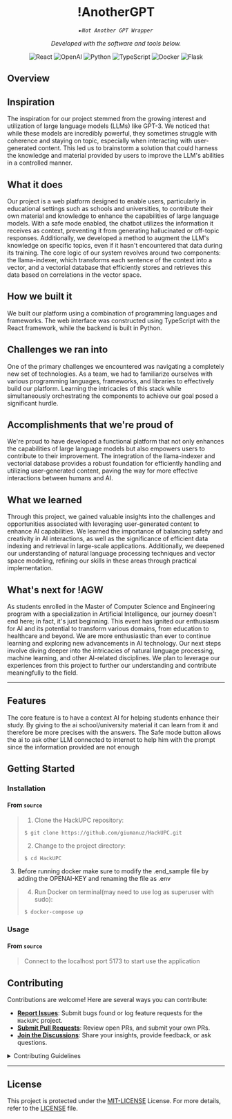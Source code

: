 <p align="center">
    <h1 align="center">!AnotherGPT
</h1>
</p>
<p align="center">
    <em><code>►Not Another GPT Wrapper</code></em>
</p>
<p>
<p align="center">
		<em>Developed with the software and tools below.</em>
</p>
<p align="center">
	<img src="https://img.shields.io/badge/React-61DAFB.svg?style=flat-square&logo=React&logoColor=black" alt="React">
	<img src="https://img.shields.io/badge/OpenAI-412991.svg?style=flat-square&logo=OpenAI&logoColor=white" alt="OpenAI">
	<img src="https://img.shields.io/badge/Python-3776AB.svg?style=flat-square&logo=Python&logoColor=white" alt="Python">
	<img src="https://img.shields.io/badge/TypeScript-3178C6.svg?style=flat-square&logo=TypeScript&logoColor=white" alt="TypeScript">
	<img src="https://img.shields.io/badge/Docker-2496ED.svg?style=flat-square&logo=Docker&logoColor=white" alt="Docker">
	<img src="https://img.shields.io/badge/Flask-000000.svg?style=flat-square&logo=Flask&logoColor=white" alt="Flask">
</p>


##  Overview

 ## Inspiration

The inspiration for our project stemmed from the growing interest and utilization of large language models (LLMs) like GPT-3. We noticed that while these models are incredibly powerful, they sometimes struggle with coherence and staying on topic, especially when interacting with user-generated content. This led us to brainstorm a solution that could harness the knowledge and material provided by users to improve the LLM's abilities in a controlled manner.

## What it does

Our project is a web platform designed to enable users, particularly in educational settings such as schools and universities, to contribute their own material and knowledge to enhance the capabilities of large language models. With a safe mode enabled, the chatbot utilizes the information it receives as context, preventing it from generating hallucinated or off-topic responses. Additionally, we developed a method to augment the LLM's knowledge on specific topics, even if it hasn't encountered that data during its training.
The core logic of our system revolves around two components: the llama-indexer, which transforms each sentence of the context into a vector, and a vectorial database that efficiently stores and retrieves this data based on correlations in the vector space.

## How we built it

We built our platform using a combination of programming languages and frameworks. The web interface was constructed using TypeScript with the React framework, while the backend is built in Python.

## Challenges we ran into

One of the primary challenges we encountered was navigating a completely new set of technologies. As a team, we had to familiarize ourselves with various programming languages, frameworks, and libraries to effectively build our platform. Learning the intricacies of this stack while simultaneously orchestrating the components to achieve our goal posed a significant hurdle.

## Accomplishments that we're proud of

We're proud to have developed a functional platform that not only enhances the capabilities of large language models but also empowers users to contribute to their improvement. The integration of the llama-indexer and vectorial database provides a robust foundation for efficiently handling and utilizing user-generated content, paving the way for more effective interactions between humans and AI.

## What we learned

Through this project, we gained valuable insights into the challenges and opportunities associated with leveraging user-generated content to enhance AI capabilities. We learned the importance of balancing safety and creativity in AI interactions, as well as the significance of efficient data indexing and retrieval in large-scale applications. Additionally, we deepened our understanding of natural language processing techniques and vector space modeling, refining our skills in these areas through practical implementation.

## What's next for !AGW

As students enrolled in the Master of Computer Science and Engineering program with a specialization in Artificial Intelligence, our journey doesn't end here; in fact, it's just beginning. This event has ignited our enthusiasm for AI and its potential to transform various domains, from education to healthcare and beyond.
We are more enthusiastic than ever to continue learning and exploring new advancements in AI technology. Our next steps involve diving deeper into the intricacies of natural language processing, machine learning, and other AI-related disciplines. We plan to leverage our experiences from this project to further our understanding and contribute meaningfully to the field.

---

##  Features

 The core feature is to have a context AI for helping students enhance their study. By giving to the ai school/university material it can learn from it and therefore be more precises with the answers.
The Safe mode button allows the ai to ask other LLM connected to internet to help him with the prompt since the information provided are not enough</code>



##  Getting Started


###  Installation

<h4>From <code>source</code></h4>

> 1. Clone the HackUPC repository:
>
> ```console
> $ git clone https://github.com/giumanuz/HackUPC.git
> ```
>
> 2. Change to the project directory:
> ```console
> $ cd HackUPC
> ```
 3. Before running docker make sure to modify the .end_sample file by adding the OPENAI-KEY and renaming the file as .env
>
> 4. Run Docker on terminal(may need to use log as superuser with sudo):
> ```console
> $ docker-compose up 
> ```
> 

###  Usage

<h4>From <code>source</code></h4>

>Connect to the localhost port 5173 to start use the application





##  Contributing

Contributions are welcome! Here are several ways you can contribute:

- **[Report Issues](https://github.com/giumanuz/HackUPC.git/issues)**: Submit bugs found or log feature requests for the `HackUPC` project.
- **[Submit Pull Requests](https://github.com/giumanuz/HackUPC.git/blob/main/CONTRIBUTING.md)**: Review open PRs, and submit your own PRs.
- **[Join the Discussions](https://github.com/giumanuz/HackUPC.git/discussions)**: Share your insights, provide feedback, or ask questions.

<details closed>
<summary>Contributing Guidelines</summary>

1. **Fork the Repository**: Start by forking the project repository to your github account.
2. **Clone Locally**: Clone the forked repository to your local machine using a git client.
   ```sh
   git clone https://github.com/giumanuz/HackUPC.git
   ```
3. **Create a New Branch**: Always work on a new branch, giving it a descriptive name.
   ```sh
   git checkout -b new-feature-x
   ```
4. **Make Your Changes**: Develop and test your changes locally.
5. **Commit Your Changes**: Commit with a clear message describing your updates.
   ```sh
   git commit -m 'Implemented new feature x.'
   ```
6. **Push to github**: Push the changes to your forked repository.
   ```sh
   git push origin new-feature-x
   ```
7. **Submit a Pull Request**: Create a PR against the original project repository. Clearly describe the changes and their motivations.
8. **Review**: Once your PR is reviewed and approved, it will be merged into the main branch. Congratulations on your contribution!
</details>


---

##  License

This project is protected under the [MIT-LICENSE](https://choosealicense.com/licenses) License. For more details, refer to the [LICENSE](https://choosealicense.com/licenses/) file.



